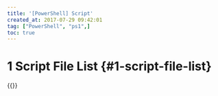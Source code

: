 ```yaml
---
title: '[PowerShell] Script'
created_at: 2017-07-29 09:42:01
tag: ["PowerShell", "ps1",]
toc: true
---
```


# 1 Script File List {#1-script-file-list}

{{<file-list regularExpression="^.*\.ps1$">}}
